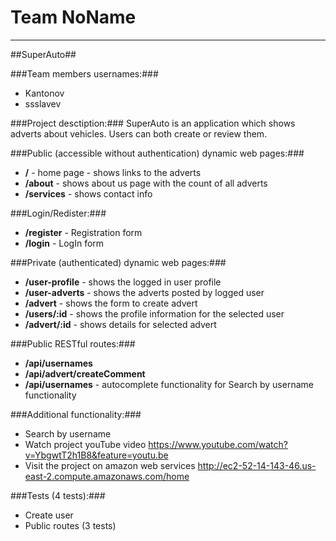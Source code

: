 Team NoName
=========

----------

##SuperAuto##


###Team members usernames:###
-   Kantonov
-   ssslavev


###Project desctiption:###
SuperAuto is an application which shows adverts about vehicles. Users can both create or review them.


###Public (accessible without authentication) dynamic web pages:###

- **/** - home page - shows links to the adverts
- **/about** - shows about us page with the count of all adverts
- **/services** - shows contact info

###Login/Redister:###

- **/register** - Registration form
- **/login** - LogIn form

###Private (authenticated) dynamic web pages:###

- **/user-profile** - shows the logged in user profile
- **/user-adverts** - shows the adverts posted by logged user
- **/advert** - shows the form to create advert
- **/users/:id** - shows the profile information for the selected user
- **/advert/:id** - shows details for selected advert

###Public RESTful routes:###

- **/api/usernames**
- **/api/advert/createComment**
- **/api/usernames** - autocomplete functionality for Search by username functionality



###Additional functionality:###

- Search by username
- Watch project youTube video https://www.youtube.com/watch?v=YbgwtT2h1B8&feature=youtu.be
- Visit the project on amazon web services http://ec2-52-14-143-46.us-east-2.compute.amazonaws.com/home
 
###Tests (4 tests):###

- Create user
- Public routes (3 tests)

